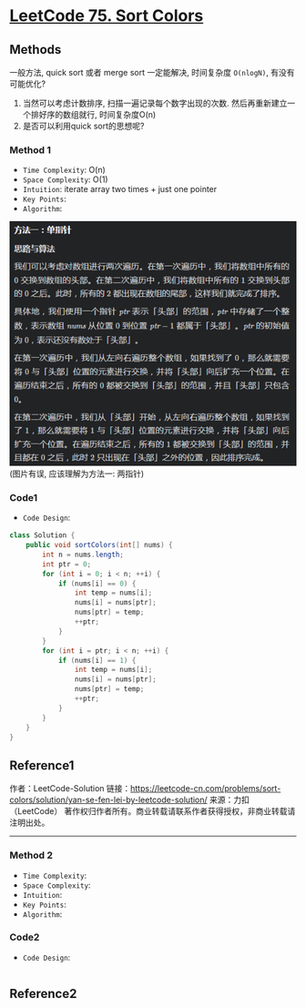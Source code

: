 # [LeetCode 75. Sort Colors](https://leetcode-cn.com/problems/sort-colors/)

## Methods

一般方法, quick sort 或者 merge sort 一定能解决,  时间复杂度 `O(nlogN)`, 有没有可能优化?

1. 当然可以考虑计数排序, 扫描一遍记录每个数字出现的次数. 然后再重新建立一个排好序的数组就行, 时间复杂度O(n)
2. 是否可以利用quick sort的思想呢?

### Method 1

* `Time Complexity`: O(n)
* `Space Complexity`: O(1)
* `Intuition`: iterate array two times + just one pointer
* `Key Points`:
* `Algorithm`:

![98](../../Image/98.png)
(图片有误, 应该理解为方法一: 两指针)

### Code1

* `Code Design`:

```java
class Solution {
    public void sortColors(int[] nums) {
        int n = nums.length;
        int ptr = 0;
        for (int i = 0; i < n; ++i) {
            if (nums[i] == 0) {
                int temp = nums[i];
                nums[i] = nums[ptr];
                nums[ptr] = temp;
                ++ptr;
            }
        }
        for (int i = ptr; i < n; ++i) {
            if (nums[i] == 1) {
                int temp = nums[i];
                nums[i] = nums[ptr];
                nums[ptr] = temp;
                ++ptr;
            }
        }
    }
}

```

## Reference1

作者：LeetCode-Solution
链接：https://leetcode-cn.com/problems/sort-colors/solution/yan-se-fen-lei-by-leetcode-solution/
来源：力扣（LeetCode）
著作权归作者所有。商业转载请联系作者获得授权，非商业转载请注明出处。

----------------------

### Method 2

* `Time Complexity`:
* `Space Complexity`:
* `Intuition`:
* `Key Points`:
* `Algorithm`:

### Code2

* `Code Design`:

```java


```

## Reference2
